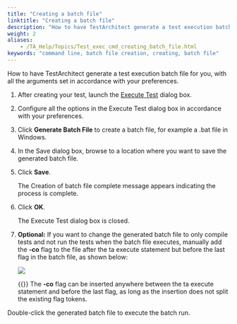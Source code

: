 ```yaml
--- 
title: "Creating a batch file"
linktitle: "Creating a batch file"
description: "How to have TestArchitect generate a test execution batch file for you, with all the arguments set in accordance with your preferences."
weight: 2
aliases: 
    - /TA_Help/Topics/Test_exec_cmd_creating_batch_file.html
keywords: "command line, batch file creation, creating, batch file"
---
```


How to have TestArchitect generate a test execution batch file for you, with all the arguments set in accordance with your preferences.

1.  After creating your test, launch the [Execute Test](/user-guide/test-execution/methods-of-test-execution/configuring-and-running-tests-from-testarchitect-client) dialog box.

2.  Configure all the options in the Execute Test dialog box in accordance with your preferences.

3.  Click **Generate Batch File** to create a batch file, for example a .bat file in Windows.

4.  In the Save dialog box, browse to a location where you want to save the generated batch file.

5.  Click **Save**.

    The Creation of batch file complete message appears indicating the process is complete.

6.  Click **OK**.

    The Execute Test dialog box is closed.

7.  **Optional:** If you want to change the generated batch file to only compile tests and not run the tests when the batch file executes, manually add the **-co** flag to the file after the ta execute statement but before the last flag in the batch file, as shown below:

    ![](/images/TA_Help/Images/Test_exec_compileonly_flag.png)

    {{<note>}} The **-co** flag can be inserted anywhere between the ta execute statement and before the last flag, as long as the insertion does not split the existing flag tokens.


Double-click the generated batch file to execute the batch run.


